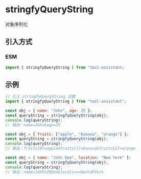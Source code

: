 # stringfyQueryString

对象序列化

## 引入方式

<!-- ### CJS

```javascript
const { stringfyQueryString } = require("tool-assistant");
``` -->

### ESM

```javascript
import { stringfyQueryString } from "tool-assistant;
```

## 示例

```javascript
// 引入 stringfyQueryString 函数
import { stringfyQueryString } from "tool-assistant";

const obj = { name: "John", age: 25 };
const queryString = stringfyQueryString(obj);
console.log(queryString);
// 输出：name=John&age=25

const obj = { fruits: ["apple", "banana", "orange"] };
const queryString = stringfyQueryString(obj);
console.log(queryString);
// 输出：fruits[0]=apple&fruits[1]=banana&fruits[2]=orange

const obj = { name: "John Doe", location: "New York" };
const queryString = stringfyQueryString(obj);
console.log(queryString);
// 输出：name=John%20Doe&location=New%20York
```
